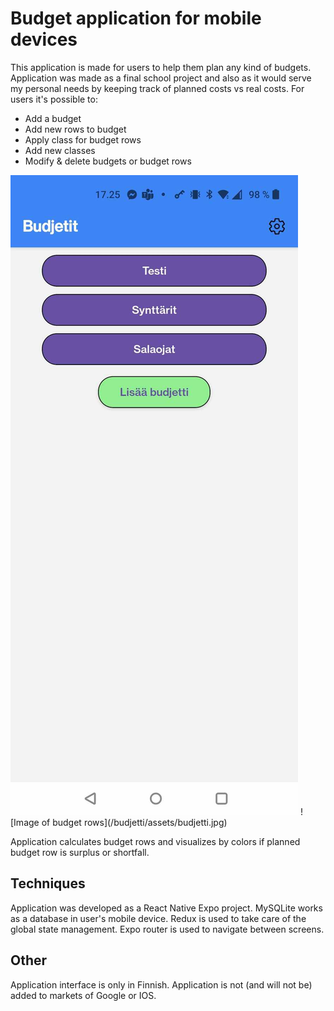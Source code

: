 # Budget application for mobile devices

This application is made for users to help them plan any kind of budgets. Application was made as a 
final school project and also as it would serve my personal needs by keeping track of planned costs vs real costs. For users it's possible to:

- Add a budget
- Add new rows to budget
- Apply class for budget rows
- Add new classes
- Modify & delete budgets or budget rows

<img src="/budjetti/assets/index.jpg" height=30%/>
![Image of budget rows](/budjetti/assets/budjetti.jpg)

Application calculates budget rows and visualizes by colors if planned budget row is surplus or shortfall. 

## Techniques

Application was developed as a React Native Expo project. MySQLite works as a database in user's mobile device. Redux is used to take care of the
global state management. Expo router is used to navigate between screens.

## Other

Application interface is only in Finnish. Application is not (and will not be) added to markets of Google or IOS.
